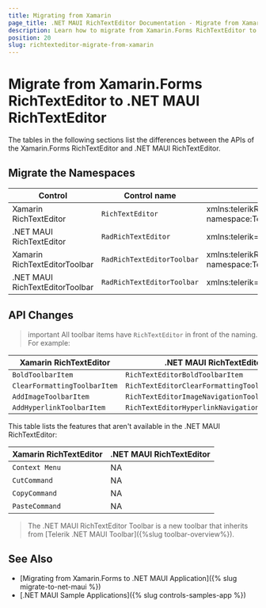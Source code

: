 ```yaml
---
title: Migrating from Xamarin
page_title: .NET MAUI RichTextEditor Documentation - Migrate from Xamarin
description: Learn how to migrate from Xamarin.Forms RichTextEditor to .NET MAUI RichTextEditor control.
position: 20
slug: richtexteditor-migrate-from-xamarin
---
```


# Migrate from Xamarin.Forms RichTextEditor to .NET MAUI RichTextEditor

The tables in the following sections list the differences between the APIs of the Xamarin.Forms RichTextEditor and .NET MAUI RichTextEditor.
## Migrate the Namespaces

| Control | Control name | C# Namespace| XAML Namespcace |
| --------------- | --------------- | --------------- | --------------------------------------------------- |
| Xamarin RichTextEditor | `RichTextEditor` | xmlns:telerikRichTextEditor="clr-namespace:Telerik.XamarinForms.RichTextEditor;assembly=Telerik.XamarinForms.RichTextEditor" | using Telerik.XamarinForms.RichTextEditor; |
| .NET MAUI RichTextEditor | `RadRichTextEditor` |  xmlns:telerik="http://schemas.telerik.com/2022/xaml/maui" | using Telerik.Maui.Controls; |
| Xamarin RichTextEditorToolbar | `RadRichTextEditorToolbar` |  xmlns:telerikRichTextEditor="clr-namespace:Telerik.XamarinForms.RichTextEditor;assembly=Telerik.XamarinForms.RichTextEditor" | using Telerik.XamarinForms.RichTextEditor; |
| .NET MAUI RichTextEditorToolbar | `RadRichTextEditorToolbar` |  xmlns:telerik="http://schemas.telerik.com/2022/xaml/maui" | Telerik.Maui.Controls.RichTextEditor; |

## API Changes

>important All toolbar items have `RichTextEditor` in front of the naming. For example:

| Xamarin RichTextEditor | .NET MAUI RichTextEditor |
| ------------- | --------------- |
| `BoldToolbarItem` | `RichTextEditorBoldToolbarItem` |
| `ClearFormattingToolbarItem` | `RichTextEditorClearFormattingToolbarItem` |
| `AddImageToolbarItem` | `RichTextEditorImageNavigationToolbarItem` |
| `AddHyperlinkToolbarItem ` | `RichTextEditorHyperlinkNavigationToolbarItem` |


This table lists the features that aren't available in the .NET MAUI RichTextEditor:

| Xamarin RichTextEditor | .NET MAUI RichTextEditor |
| ------------- | --------------- |
| `Context Menu` | NA |
| `CutCommand` | NA |
| `CopyCommand` | NA |
| `PasteCommand` | NA |

> The .NET MAUI RichTextEditor Toolbar is a new toolbar that inherits from [Telerik .NET MAUI Toolbar]({%slug toolbar-overview%}).

## See Also

* [Migrating from Xamarin.Forms to .NET MAUI Application]({% slug migrate-to-net-maui %})
* [.NET MAUI Sample Applications]({% slug controls-samples-app %})
